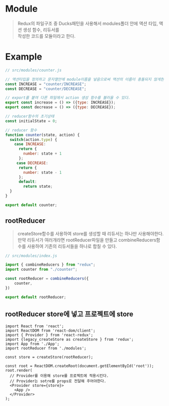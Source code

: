 # Module
> Redux의 파일구조 중 Ducks패턴을 사용해서 modules폴더 안에 액션 타입, 액션 생성 함수, 리듀서를  
> 작성한 코드를 모듈이라고 한다.


# Example
```javascript
// src/modules/counter.js

// 액션타입을 정의하고 문자열안에 module이름을 넣음으로써 액션의 이름이 충돌되지 않게한다.
const INCREASE = "counter/INCREASE";
const DECREASE = "counter/DECREASE";

// export를 붙여 다른 파일에서 action 생성 함수를 불러올 수 있다.
export const increase = () => ({type: INCREASE});
export const decrease = () => ({type: DECREASE});

// reducer함수의 초기상태
const initialState = 0;

// reducer 함수
function counter(state, action) {
  switch(action.type) {
    case INCREASE:
      return {
        number: state + 1
      };
     case DECREASE:
      return {
        number: state - 1
      };
      default:
        return state;
  }
}

export default counter;
```

## rootReducer
> createStore함수를 사용하여 store를 생성할 때 리듀서는 하나만 사용해야한다.  
> 만약 리듀서가 여러개라면 rootReducer파일을 만들고 combineReducers함수를 사용하여 기존의 리듀서들을 하나로 합칠 수 있다.
```javascript
// src/modules/index.js

import { combineReducers } from "redux";
import counter from "./counter";

const rootReducer = combineReducers({
    counter,
})

export default rootReducer;
```

## rootReducer store에 넣고 프로젝트에 store 
```
import React from 'react';
import ReactDOM from 'react-dom/client';
import { Provider } from 'react-redux';
import {legacy_createStore as createStore } from 'redux';
import App from './App';
import rootReducer from './modules';

const store = createStore(rootReducer);

const root = ReactDOM.createRoot(document.getElementById('root'));
root.render(
  // Provider를 이용해 store를 프로젝트에 적용시킨다.
  // Provider는 sotre를 props로 전달해 주어야한다.
  <Provider store={store}>
    <App />
  </Provider>
);
```

